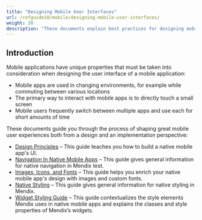 ```yaml
---
title: "Designing Mobile User Interfaces"
url: /refguide10/mobile/designing-mobile-user-interfaces/
weight: 30
description: "These documents explain best practices for designing mobile UI with Mendix."
---
```


## Introduction

Mobile applications have unique properties that must be taken into consideration when designing the user interface of a mobile application:

* Mobile apps are used in changing environments, for example while commuting between various locations
* The primary way to interact with mobile apps is to directly touch a small screen
* Mobile users frequently switch between multiple apps and use each for short amounts of time

These documents guide you through the process of shaping great mobile user experiences both from a design and an implementation perspective:

* [Design Principles](/refguide10/mobile/designing-mobile-user-interfaces/design-principles/) – This guide teaches you how to build a native mobile app's UI.
* [Navigation In Native Mobile Apps](/refguide10/mobile/designing-mobile-user-interfaces/navigation/) – This guide gives general information for native navigation in Mendix test.
* [Images, Icons, and Fonts](/refguide10/mobile/designing-mobile-user-interfaces/images-icons-and-fonts/) – This guide helps you enrich your native mobile app's design with images and custom fonts.
* [Native Styling](/refguide10/mobile/designing-mobile-user-interfaces/native-styling/) – This guide gives general information for native styling in Mendix.
* [Widget Styling Guide](/refguide10/mobile/designing-mobile-user-interfaces/widget-styling-guide/) – This guide contextualizes the style elements Mendix uses in native mobile apps and explains the classes and style properties of Mendix’s widgets.
